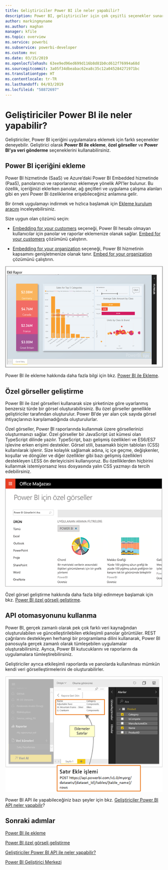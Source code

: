 ```yaml
---
title: Geliştiriciler Power BI ile neler yapabilir?
description: Power BI, geliştiriciler için çok çeşitli seçenekler sunar. Ekleme, özel görseller ve akış veri kümeleri bu seçenekler arasında yer almaktadır.
author: markingmyname
ms.author: maghan
manager: kfile
ms.topic: overview
ms.service: powerbi
ms.subservice: powerbi-developer
ms.custom: mvc
ms.date: 03/15/2019
ms.openlocfilehash: 63ee9ed96ed699d116b8d81b0cd612f76994a68d
ms.sourcegitcommit: 3a05f34dbeabac62ea8c35c12a045284271971bc
ms.translationtype: HT
ms.contentlocale: tr-TR
ms.lasthandoff: 04/03/2019
ms.locfileid: "58872697"
---
```

# <a name="what-can-developers-do-with-power-bi"></a>Geliştiriciler Power BI ile neler yapabilir?

Geliştiriciler, Power BI içeriğini uygulamalara eklemek için farklı seçenekler deneyebilir. Geliştirici olarak **Power BI ile ekleme**, **özel görseller** ve **Power BI’ya veri gönderme** seçeneklerini kullanabilirsiniz.

## <a name="embedding-power-bi-content"></a>Power BI içeriğini ekleme

Power BI hizmetinde (SaaS) ve Azure’daki Power BI Embedded hizmetinde (PaaS), panolarınızı ve raporlarınızı eklemeye yönelik API’ler bulunur. Bu özellik, içeriğinizi eklerken panolar, ağ geçitleri ve uygulama çalışma alanları gibi en yeni Power BI özeliklerine erişebileceğiniz anlamına gelir.

Bir örnek uygulamayı indirmek ve hızlıca başlamak için [Ekleme kurulum aracını](https://aka.ms/embedsetup) inceleyebilirsiniz.

Size uygun olan çözümü seçin:

* [Embedding for your customers](embedding.md#embedding-for-your-customers) seçeneği, Power BI hesabı olmayan kullanıcılar için panolar ve raporlar eklemenize olanak sağlar. [Embed for your customers](https://aka.ms/embedsetup/AppOwnsData) çözümünü çalıştırın.

* [Embedding for your organization](embedding.md#embedding-for-your-organization) seçeneği, Power BI hizmetinin kapsamını genişletmenize olanak tanır. [Embed for your organization](https://aka.ms/embedsetup/UserOwnsData) çözümünü çalıştırın.

![PBIE örneği](media/what-can-you-do/what-can-you-do-02.png)

Power BI ile ekleme hakkında daha fazla bilgi için bkz. [Power BI ile Ekleme](embedding.md).

## <a name="developing-custom-visuals"></a>Özel görseller geliştirme

Power BI ile özel görselleri kullanarak size şirketinize göre uyarlanmış benzersiz türde bir görsel oluşturabilirsiniz. Bu özel görseller genellikle geliştiriciler tarafından oluşturulur. Power BI’de yer alan çok sayıda görsel ihtiyaçlarınızı karşılamadığında oluşturulurlar.

Özel görseller, Power BI raporlarında kullanmak üzere görsellerinizi oluşturmanızı sağlar. Özel görseller bir JavaScript üst kümesi olan TypeScript dilinde yazılır. TypeScript, bazı gelişmiş özellikleri ve ES6/ES7 işlevine erken erişimi destekler. Görsel stili, basamaklı biçim tabloları (CSS) kullanılarak işlenir. Size kolaylık sağlamak adına, iç içe geçme, değişkenler, koşullar ve döngüler ve diğer özellikler gibi bazı gelişmiş özellikleri destekleyen LESS ön derleyicisini kullanıyoruz. Bu özelliklerden hiçbirini kullanmak istemiyorsanız less dosyasında yalın CSS yazmayı da tercih edebilirsiniz.

![CV örneği](media/what-can-you-do/powerbi-custom-visual-store.png)

Özel görsel geliştirme hakkında daha fazla bilgi edinmeye başlamak için bkz. [Power BI özel görseli geliştirme](custom-visual-develop-tutorial.md).

## <a name="using-api-automation"></a>API otomasyonunu kullanma

Power BI, gerçek zamanlı olarak pek çok farklı veri kaynağından oluşturulabilen ve güncelleştirilebilen etkileşimli panolar görüntüler. REST çağrılarını destekleyen herhangi bir programlama dilini kullanarak, Power BI panosuyla gerçek zamanlı olarak tümleşebilen uygulamalar oluşturabilirsiniz. Ayrıca, Power BI kutucuklarını ve raporlarını da uygulamalara tümleştirebilirsiniz.

Geliştiriciler ayrıca etkileşimli raporlarda ve panolarda kullanılması mümkün kendi veri görselleştirmelerini de oluşturabilirler.

![Veri örneği gönderme](media/what-can-you-do/powerbi-push-data.png)

Power BI API ile yapabileceğiniz bazı şeyler için bkz. [Geliştiriciler Power BI API neler yapabilir](overview-of-power-bi-rest-api.md)?

## <a name="next-steps"></a>Sonraki adımlar

[Power BI ile ekleme](embedding.md)  

[Power BI özel görseli geliştirme](https://microsoft.github.io/PowerBI-visuals/docs/step-by-step-lab/developing-a-power-bi-custom-visual/)

[Geliştiriciler Power BI API ile neler yapabilir?](overview-of-power-bi-rest-api.md)

[Power BI Geliştirici Merkezi](https://powerbi.microsoft.com/developers/)